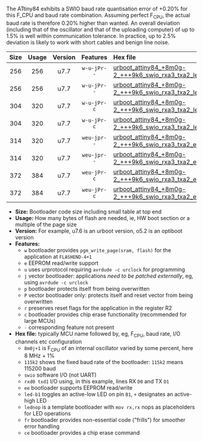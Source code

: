 The ATtiny84 exhibits a SWIO baud rate quantisation error of +0.20% for this F_CPU and baud rate combination. Assuming perfect F<sub>CPU</sub>, the actual baud rate is therefore 0.20% higher than wanted. An overall deviation (including that of the oscillator and that of the uploading computer) of up to 1.5% is well within communication tolerance. In practice, up to 2.5% deviation is likely to work with short cables and benign line noise.

|Size|Usage|Version|Features|Hex file|
|:-:|:-:|:-:|:-:|:--|
|256|256|u7.7|`w-u-jPr--`|[urboot_attiny84_+8m0g-2_+++9k6_swio_rxa3_txa2_led+a4.hex](https://raw.githubusercontent.com/stefanrueger/urboot.hex/main/mcus/attiny84/internal_oscillator/fcpu_+8m0g-2/br_+++9k6/urboot_attiny84_+8m0g-2_+++9k6_swio_rxa3_txa2_led+a4.hex)|
|256|256|u7.7|`w-u-jPr--`|[urboot_attiny84_+8m0g-2_+++9k6_swio_rxa3_txa2_lednop.hex](https://raw.githubusercontent.com/stefanrueger/urboot.hex/main/mcus/attiny84/internal_oscillator/fcpu_+8m0g-2/br_+++9k6/urboot_attiny84_+8m0g-2_+++9k6_swio_rxa3_txa2_lednop.hex)|
|304|320|u7.7|`w-u-jPr-c`|[urboot_attiny84_+8m0g-2_+++9k6_swio_rxa3_txa2_led+a4_fr_ce.hex](https://raw.githubusercontent.com/stefanrueger/urboot.hex/main/mcus/attiny84/internal_oscillator/fcpu_+8m0g-2/br_+++9k6/urboot_attiny84_+8m0g-2_+++9k6_swio_rxa3_txa2_led+a4_fr_ce.hex)|
|304|320|u7.7|`w-u-jPr-c`|[urboot_attiny84_+8m0g-2_+++9k6_swio_rxa3_txa2_lednop_fr_ce.hex](https://raw.githubusercontent.com/stefanrueger/urboot.hex/main/mcus/attiny84/internal_oscillator/fcpu_+8m0g-2/br_+++9k6/urboot_attiny84_+8m0g-2_+++9k6_swio_rxa3_txa2_lednop_fr_ce.hex)|
|314|320|u7.7|`weu-jpr--`|[urboot_attiny84_+8m0g-2_+++9k6_swio_rxa3_txa2_ee_led+a4.hex](https://raw.githubusercontent.com/stefanrueger/urboot.hex/main/mcus/attiny84/internal_oscillator/fcpu_+8m0g-2/br_+++9k6/urboot_attiny84_+8m0g-2_+++9k6_swio_rxa3_txa2_ee_led+a4.hex)|
|314|320|u7.7|`weu-jpr--`|[urboot_attiny84_+8m0g-2_+++9k6_swio_rxa3_txa2_ee_lednop.hex](https://raw.githubusercontent.com/stefanrueger/urboot.hex/main/mcus/attiny84/internal_oscillator/fcpu_+8m0g-2/br_+++9k6/urboot_attiny84_+8m0g-2_+++9k6_swio_rxa3_txa2_ee_lednop.hex)|
|372|384|u7.7|`weu-jPr-c`|[urboot_attiny84_+8m0g-2_+++9k6_swio_rxa3_txa2_ee_led+a4_fr_ce.hex](https://raw.githubusercontent.com/stefanrueger/urboot.hex/main/mcus/attiny84/internal_oscillator/fcpu_+8m0g-2/br_+++9k6/urboot_attiny84_+8m0g-2_+++9k6_swio_rxa3_txa2_ee_led+a4_fr_ce.hex)|
|372|384|u7.7|`weu-jPr-c`|[urboot_attiny84_+8m0g-2_+++9k6_swio_rxa3_txa2_ee_lednop_fr_ce.hex](https://raw.githubusercontent.com/stefanrueger/urboot.hex/main/mcus/attiny84/internal_oscillator/fcpu_+8m0g-2/br_+++9k6/urboot_attiny84_+8m0g-2_+++9k6_swio_rxa3_txa2_ee_lednop_fr_ce.hex)|

- **Size:** Bootloader code size including small table at top end
- **Usage:** How many bytes of flash are needed, ie, HW boot section or a multiple of the page size
- **Version:** For example, u7.6 is an urboot version, o5.2 is an optiboot version
- **Features:**
  + `w` bootloader provides `pgm_write_page(sram, flash)` for the application at `FLASHEND-4+1`
  + `e` EEPROM read/write support
  + `u` uses urprotocol requiring `avrdude -c urclock` for programming
  + `j` vector bootloader: applications *need to be patched externally*, eg, using `avrdude -c urclock`
  + `p` bootloader protects itself from being overwritten
  + `P` vector bootloader only: protects itself and reset vector from being overwritten
  + `r` preserves reset flags for the application in the register R2
  + `c` bootloader provides chip erase functionality (recommended for large MCUs)
  + `-` corresponding feature not present
- **Hex file:** typically MCU name followed by, eg, F<sub>CPU</sub>, baud rate, I/O channels etc configuration
  + `8m0j+1` is F<sub>CPU</sub> of an internal oscillator varied by some percent, here 8 MHz + 1%
  + `115k2` shows the fixed baud rate of the bootloader: `115k2` means 115200 baud
  + `swio` software I/O (not UART)
  + `rxd0 txd1` I/O using, in this example, lines RX `D0` and TX `D1`
  + `ee` bootloader supports EEPROM read/write
  + `led-b1` toggles an active-low LED on pin `B1`, `+` designates an active-high LED
  + `lednop` is a template bootloader with `mov rx,rx` nops as placeholders for LED operations
  + `fr` bootloader provides non-essential code ("frills") for smoother error handling
  + `ce` bootloader provides a chip erase command
